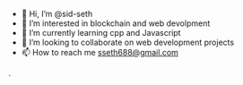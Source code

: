 - 👋 Hi, I’m @sid-seth
- 👀 I’m interested in blockchain and web devolpment 
- 🌱 I’m currently learning cpp and Javascript
- 💞️ I’m looking to collaborate on web development  projects 
- 📫 How to reach me sseth688@gmail.com 

<!---
sid-seth/sid-seth is a ✨ special ✨ repository because its `README.md` (this file) appears on your GitHub profile.
You can click the Preview link to take a look at your changes.
--->
.

